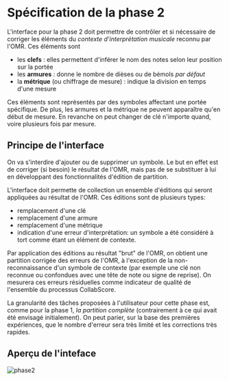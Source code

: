 # Spécification de la phase 2

L'interface pour la phase 2 doit permettre de contrôler et si nécessaire de corriger les éléments du *contexte d'interprétation musicale* 
reconnu par l'OMR. Ces éléments sont

 - les **clefs** : elles permettent d'inférer le nom des notes selon leur position sur la portée
 - les **armures** : donne le nombre de dièses ou de bémols *par défaut*
 - la **métrique** (ou chiffrage de mesure) : indique la division en temps d'une mesure

Ces éléments sont représentés par des symboles affectant une portée spécifique. De plus, les armures et la métrique ne peuvent apparaître qu'en 
début de mesure. En revanche on peut changer de clé n'importe quand, voire plusieurs fois par mesure.

## Principe de l'interface

On va s'interdire d'ajouter ou de supprimer un symbole. Le but en effet est de corriger (si besoin) le résultat de l'OMR, mais pas
de se substituer à lui en développant des fonctionnalités d'édition de partition. 

L'interface doit permette de collection un ensemble d'éditions qui seront appliquées au résultat de l'OMR. Ces éditions sont de plusieurs
types:

  - remplacement d'une clé
  - remplacement d'une armure
  - remplacement d'une métrique
  - indication d'une erreur d'interprétation: un symbole a été considéré à tort comme étant un élément de contexte.

Par application des éditions au résultat "brut" de l'OMR, on obtient une partition corrigée des erreurs de l'OMR, à l'exception de
la non-reconnaissance d'un symbole de contexte (par exemple une clé non reconnue ou confondues avec une tête de note ou signe de reprise). On mesurera ces erreurs résiduelles comme indicateur de qualité de l'ensemble du processus CollabScore.

La granularité des tâches proposées à l'utilisateur pour cette phase est, comme pour la phase 1, *la partition complète* (contrairement à ce qui avait été envisagé initialement). On peut parier, sur la base des premières expériences, que le nombre d'erreur sera très limité et les corrections très rapides.

## Aperçu de l'inteface

![phase2](https://github.com/user-attachments/assets/6c29be10-ad2f-4cc5-bb72-eaa84d81cfb9)


